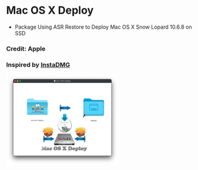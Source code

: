 # Mac OS X Deploy
- Package Using ASR Restore to Deploy Mac OS X Snow Lopard 10.6.8 on SSD 
### Credit: Apple
### Inspired by [InstaDMG](https://code.google.com/archive/p/instadmg/)

<img src="Pics/Deploy.png" alt="Github Project" style="width:60%;">
